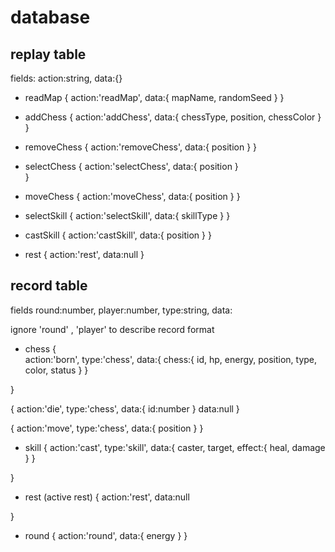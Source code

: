 # database

## replay table 
fields:
	action:string,
	data:{}

 - readMap
{
	action:'readMap',
	data:{
		mapName,
		randomSeed
	}
}


- addChess
{
	action:'addChess',
	data:{
		chessType,
		position,
		chessColor
	}
}

- removeChess
{
	action:'removeChess',
	data:{
		position
	}
}

- selectChess
{
	action:'selectChess',
	data:{
		position
	}	
}

- moveChess
{
	action:'moveChess',
	data:{
		position
	}
}

- selectSkill
{
	action:'selectSkill',
	data:{
		skillType
	}
}

- castSkill
{
	action:'castSkill',
	data:{
		position
	}
}

- rest
{
	action:'rest',
	data:null
}

## record table

fields
	round:number,
	player:number,
	type:string,
	data:

ignore 'round' , 'player' to describe record format
- chess
{	
	action:'born',
	type:'chess',
	data:{
		chess:{
			id,
			hp,
			energy,
			position,
			type,
			color,
			status
		}
	}

}

{
	action:'die',
	type:'chess',
	data:{
		id:number
	}
	data:null
}


{
	action:'move',
	type:'chess',
	data:{
		position
	}
}

- skill
{
	action:'cast',
	type:'skill',
	data:{
		caster,
		target,
		effect:{
			heal,
			damage
		}
	}
	
}

- rest (active rest)
{
	action:'rest',
	data:null

}

- round
{
	action:'round',
	data:{
		energy
	}
}





